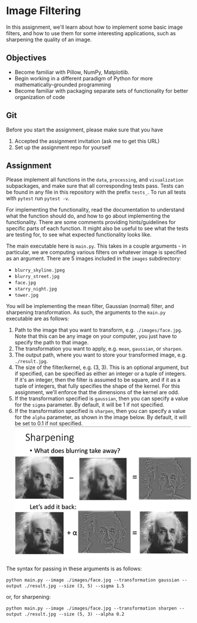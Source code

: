 # Image Filtering

In this assignment, we'll learn about how to implement some basic image filters, and how to use them for some interesting applications, such as sharpening the quality of an image.

## Objectives
* Become familiar with Pillow, NumPy, Matplotlib.
* Begin working in a different paradigm of Python for more mathematically-grounded programming
* Become familiar with packaging separate sets of functionality for better organization of code

## Git
Before you start the assignment, please make sure that you have

1. Accepted the assignment invitation (ask me to get this URL)
2. Set up the assignment repo for yourself


## Assignment
Please implement all functions in the `data`, `processing`, and `visualization` subpackages, and make sure that all corresponding tests pass. Tests can be found in any file in this repository with the prefix `tests_`. To run all tests with `pytest` run `pytest -v`.

For implementing the functionality, read the documentation to understand what the function should do, 
and how to go about implementing the functionality. There are some comments providing hints/guidelines for specific parts of each function. It might also be useful to see what the tests 
are testing for, to see what expected functionality looks like.

The main executable here is `main.py`. This takes in a couple arguments - in particular, we are computing various filters on whatever image is specified as an argument. There are 5 images included in the `images` subdirectory:

* `blurry_skyline.jpeg`
* `blurry_street.jpg`
* `face.jpg`
* `starry_night.jpg`
* `tower.jpg`

You will be implementing the mean filter, Gaussian (normal) filter, and sharpening transformation. As such, the arguments to the `main.py` executable are as follows:

1. Path to the image that you want to transform, e.g. `./images/face.jpg`. Note that this can be any image on your computer, you just have to specify the path to that image.
2. The transformation you want to apply, e.g. `mean`, `gaussian`, or `sharpen`.
3. The output path, where you want to store your transformed image, e.g. `./result.jpg`.
4. The size of the filter/kernel, e.g. (3, 3). This is an optional argument, but if specified, can be specified as either an integer or a tuple of integers. If it's an integer, then the filter is assumed to be square, and if it as a tuple of integers, that fully specifies the shape of the kernel. For this assignment, we'll enforce that the dimensions of the kernel are odd.
5. If the transformation specified is `gaussian`, then you can specify a value for the `sigma` parameter. By default, it will be 1 if not specified.
6. If the transformation specified is `sharpen`, then you can specify a value for the `alpha` parameter, as shown in the image below. By default, it will be set to 0.1 if not specified.
![Sharpening Formula](./sharpen_formula.png)

The syntax for passing in these arguments is as follows:
```
python main.py --image ./images/face.jpg --transformation gaussian --output ./result.jpg --size (3, 5) --sigma 1.5
```
or, for sharpening:
```
python main.py --image ./images/face.jpg --transformation sharpen --output ./result.jpg --size (5, 3) --alpha 0.2
```
